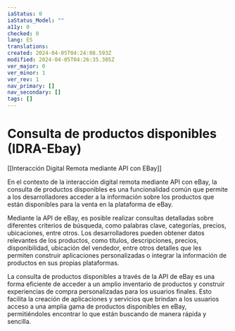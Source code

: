 ```yaml
---
iaStatus: 0
iaStatus_Model: ""
a11y: 0
checked: 0
lang: ES
translations: 
created: 2024-04-05T04:24:08.593Z
modified: 2024-04-05T04:26:35.305Z
ver_major: 0
ver_minor: 1
ver_rev: 1
nav_primary: []
nav_secondary: []
tags: []
---
```

# Consulta de productos disponibles (IDRA-Ebay)

[[Interacción Digital Remota mediante API con EBay]]

En el contexto de la interacción digital remota mediante API con eBay, la consulta de productos disponibles es una funcionalidad común que permite a los desarrolladores acceder a la información sobre los productos que están disponibles para la venta en la plataforma de eBay. 

Mediante la API de eBay, es posible realizar consultas detalladas sobre diferentes criterios de búsqueda, como palabras clave, categorías, precios, ubicaciones, entre otros. Los desarrolladores pueden obtener datos relevantes de los productos, como títulos, descripciones, precios, disponibilidad, ubicación del vendedor, entre otros detalles que les permiten construir aplicaciones personalizadas o integrar la información de productos en sus propias plataformas.

La consulta de productos disponibles a través de la API de eBay es una forma eficiente de acceder a un amplio inventario de productos y construir experiencias de compra personalizadas para los usuarios finales. Esto facilita la creación de aplicaciones y servicios que brindan a los usuarios acceso a una amplia gama de productos disponibles en eBay, permitiéndoles encontrar lo que están buscando de manera rápida y sencilla.

